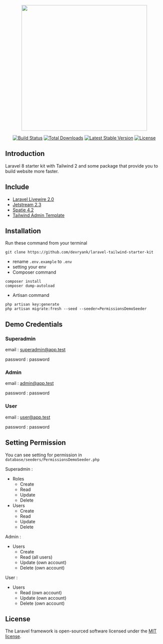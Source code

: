 <p align="center"><a href="https://laravel.com"
       target="_blank"><img
             src="https://raw.githubusercontent.com/laravel/art/master/logo-lockup/5%20SVG/2%20CMYK/1%20Full%20Color/laravel-logolockup-cmyk-red.svg"
             width="400"></a></p>

<p align="center">
    <a href="https://travis-ci.org/laravel/framework"><img src="https://travis-ci.org/laravel/framework.svg"
             alt="Build Status"></a>
    <a href="https://packagist.org/packages/laravel/framework"><img
             src="https://img.shields.io/packagist/dt/laravel/framework"
             alt="Total Downloads"></a>
    <a href="https://packagist.org/packages/laravel/framework"><img
             src="https://img.shields.io/packagist/v/laravel/framework"
             alt="Latest Stable Version"></a>
    <a href="https://packagist.org/packages/laravel/framework"><img
             src="https://img.shields.io/packagist/l/laravel/framework"
             alt="License"></a>
</p>

## Introduction
Laravel 8 starter kit with Tailwind 2 and some package that provide you to build website more faster.

## Include
- <a href="https://laravel-livewire.com/">Laravel Livewire 2.0</a>
- <a href="https://jetstream.laravel.com/2.x/introduction.html">Jetstream 2.3</a>
- <a href="https://spatie.be/docs/laravel-permission/v4/introduction">Spatie 4.2</a>
- <a href="https://github.com/davidgrzyb/tailwind-admin-template">Tailwind Admin Template</a>


## Installation
Run these command from your terminal
```
git clone https://github.com/devryank/laravel-tailwind-starter-kit
```
- rename ``.env.example`` to ``.env``
- setting your env
- Composer command
```
composer install
composer dump-autoload
```
- Artisan command
```
php artisan key:generate
php artisan migrate:fresh --seed --seeder=PermissionsDemoSeeder
```

## Demo Credentials
### Superadmin
email : superadmin@app.test

password : password

### Admin
email : admin@app.test

password : password

### User
email : user@app.test

password : password

## Setting Permission
You can see setting for permission in ``database/seeders/PermissionsDemoSeeder.php``

Superadmin :
- Roles
    - Create
    - Read
    - Update
    - Delete
- Users
    - Create
    - Read
    - Update
    - Delete

Admin :
- Users
    - Create
    - Read (all users)
    - Update (own account)
    - Delete (own account)

User :
- Users
    - Read (own account)
    - Update (own account)
    - Delete (own account)

## License

The Laravel framework is open-sourced software licensed under the [MIT license](https://opensource.org/licenses/MIT).
